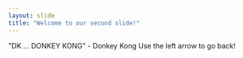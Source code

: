 ```yaml
---
layout: slide
title: "Welcome to our second slide!"
---
```

"DK ... DONKEY KONG"   - Donkey Kong
Use the left arrow to go back!

